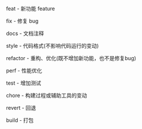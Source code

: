 feat - 新功能 feature

fix - 修复 bug

docs - 文档注释

style - 代码格式(不影响代码运行的变动)

refactor - 重构、优化(既不增加新功能，也不是修复bug)

perf - 性能优化

test - 增加测试

chore - 构建过程或辅助工具的变动

revert - 回退

build - 打包

